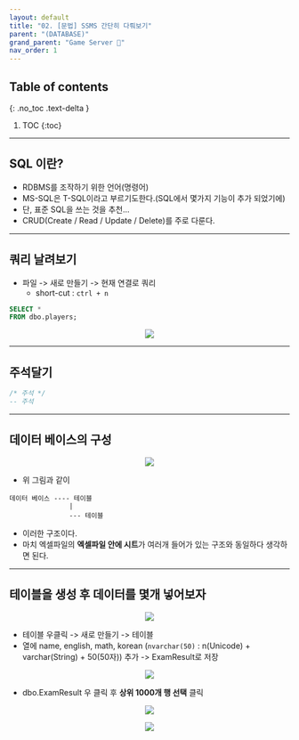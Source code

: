 ```yaml
---
layout: default
title: "02. [문법] SSMS 간단히 다뤄보기"
parent: "(DATABASE)"
grand_parent: "Game Server 👾"
nav_order: 1
---
```


## Table of contents
{: .no_toc .text-delta }

1. TOC
{:toc}

---

## SQL 이란?

* RDBMS를 조작하기 위한 언어(명령어)
* MS-SQL은 T-SQL이라고 부르기도한다.(SQL에서 몇가지 기능이 추가 되었기에)
* 단, 표준 SQL을 쓰는 것을 추천...
* CRUD(Create / Read / Update / Delete)를 주로 다룬다.

---

## 쿼리 날려보기

* 파일 -> 새로 만들기 -> 현재 연결로 쿼리
  * short-cut : `ctrl + n`

```sql
SELECT *
FROM dbo.players;
```

<p align="center">
  <img src="https://taehyungs-programming-blog.github.io/blog/assets/images/database/basic-2-1.png"/>
</p>

---

## 주석달기

```sql
/* 주석 */
-- 주석
```

---

## 데이터 베이스의 구성

<p align="center">
  <img src="https://taehyungs-programming-blog.github.io/blog/assets/images/database/basic-2-2.png"/>
</p>

* 위 그림과 같이 

```
데이터 베이스 ---- 테이블
               |
               --- 테이블
```

* 이러한 구조이다.
* 마치 엑셀파일의 **엑셀파일 안에 시트**가 여러개 들어가 있는 구조와 동일하다 생각하면 된다.

---

## 테이블을 생성 후 데이터를 몇개 넣어보자

<p align="center">
  <img src="https://taehyungs-programming-blog.github.io/blog/assets/images/database/basic-2-3.png"/>
</p>

* 테이블 우클릭 -> 새로 만들기 -> 테이블
* 열에 name, english, math, korean (`nvarchar(50)` : n(Unicode) + varchar(String) + 50(50자)) 추가 -> ExamResult로 저장

<p align="center">
  <img src="https://taehyungs-programming-blog.github.io/blog/assets/images/database/basic-2-6.png"/>
</p>

* dbo.ExamResult 우 클릭 후 **상위 1000개 행 선택** 클릭

<p align="center">
  <img src="https://taehyungs-programming-blog.github.io/blog/assets/images/database/basic-2-4.png"/>
</p>

<p align="center">
  <img src="https://taehyungs-programming-blog.github.io/blog/assets/images/database/basic-2-5.png"/>
</p>

